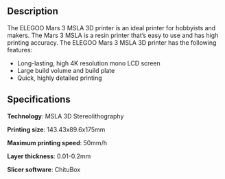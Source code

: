 ﻿## Description
The ELEGOO Mars 3 MSLA 3D printer is an ideal printer for hobbyists and makers. The Mars 3 MSLA is a resin printer that’s easy to use and has high printing accuracy. The ELEGOO Mars 3 MSLA 3D printer has the following features:

 - Long-lasting, high 4K resolution mono LCD screen
 - Large build volume and build plate
 - Quick, highly detailed printing
## Specifications
**Technology**: MSLA 3D Stereolithography

**Printing size**: 143.43x89.6x175mm

**Maximum printing speed**: 50mm/h

**Layer thickness**: 0.01-0.2mm

**Slicer software**: ChituBox
